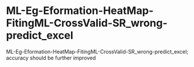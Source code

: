 # ML-Eg-Eformation-HeatMap-FitingML-CrossValid-SR_wrong-predict_excel
ML-Eg-Eformation-HeatMap-FitingML-CrossValid-SR_wrong-predict_excel; accuracy should be further improved

